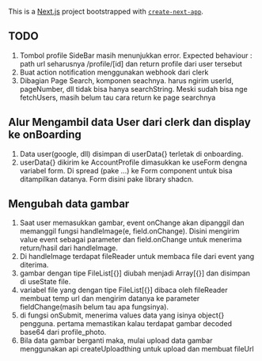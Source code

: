 This is a [Next.js](https://nextjs.org/) project bootstrapped with [`create-next-app`](https://github.com/vercel/next.js/tree/canary/packages/create-next-app).

## TODO

1. Tombol profile SideBar masih menunjukkan error.
   Expected behaviour : path url seharusnya /profile/[id] dan return profile dari user tersebut
2. Buat action notification menggunakan webhook dari clerk
3. Dibagian Page Search, komponen seachnya. harus ngirim userId, pageNumber, dll tidak bisa hanya searchString. 
   Meski sudah bisa nge fetchUsers, masih belum tau cara return ke page searchnya 

## Alur Mengambil data User dari clerk dan display ke onBoarding

1. Data user(google, dll) disimpan di userData{} terletak di onboarding.
2. userData{} dikirim ke AccountProfile dimasukkan ke useForm dengna variabel form. Di spread (pake ...) ke Form component untuk bisa ditampilkan datanya. Form disini pake library shadcn.

## Mengubah data gambar

1. Saat user memasukkan gambar, event onChange akan dipanggil dan memanggil fungsi handleImage(e, field.onChange). Disini mengirim value event sebagai parameter dan field.onChange untuk menerima return/hasil dari handleImage.
2. Di handleImage terdapat fileReader untuk membaca file dari event yang diterima.
3. gambar dengan tipe FileList[{}] diubah menjadi Array[{}] dan disimpan di useState file.
4. variabel file yang dengan tipe FileList[{}] dibaca oleh fileReader membuat temp url dan mengirim datanya ke parameter fieldChange(masih belum tau apa fungsinya).
5. di fungsi onSubmit, menerima values data yang isinya object{} pengguna. pertama memastikan kalau terdapat gambar decoded base64 dari profile_photo.
6. Bila data gambar berganti maka, mulai upload data gambar menggunakan api createUploadthing untuk upload dan membuat fileUrl
